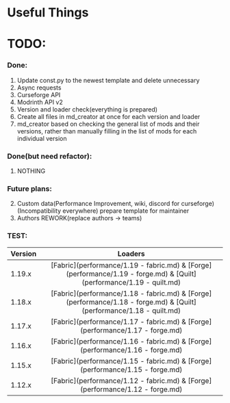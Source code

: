 # Useful Things

# TODO:
### Done:

1. Update const.py to the newest template and delete unnecessary
2. Async requests
3. Curseforge API
4. Modrinth API v2
5. Version and loader check(everything is prepared)
6. Create all files in md_creator at once for each version and loader
7. md_creator based on checking the general list of mods and their versions, rather than manually filling in the list of mods for each individual version


### Done(but need refactor):
1. NOTHING

### Future plans:
2. Custom data(Performance Improvement, wiki, discord for curseforge)(Incompatibility everywhere)
prepare template for maintainer
4. Authors REWORK(replace authors -> teams)

### TEST:

| Version | Loaders |
| --- | :---: |
| 1.19.x | [Fabric](performance/1.19 - fabric.md) & [Forge](performance/1.19 - forge.md) & [Quilt](performance/1.19 - quilt.md) |
| 1.18.x | [Fabric](performance/1.18 - fabric.md) & [Forge](performance/1.18 - forge.md) & [Quilt](performance/1.18 - quilt.md) |
| 1.17.x | [Fabric](performance/1.17 - fabric.md) & [Forge](performance/1.17 - forge.md) |
| 1.16.x | [Fabric](performance/1.16 - fabric.md) & [Forge](performance/1.16 - forge.md) |
| 1.15.x | [Fabric](performance/1.15 - fabric.md) & [Forge](performance/1.15 - forge.md) |
| 1.12.x | [Fabric](performance/1.12 - fabric.md) & [Forge](performance/1.12 - forge.md) |
